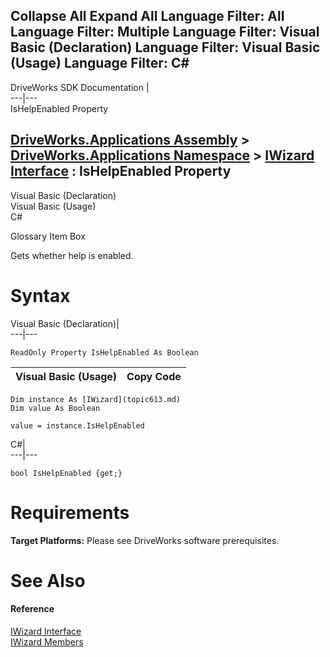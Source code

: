 Collapse All Expand All Language Filter: All  Language Filter: Multiple  Language Filter: Visual Basic (Declaration) Language Filter: Visual Basic (Usage) Language Filter: C#  
---  
DriveWorks SDK Documentation  |   
---|---  
IsHelpEnabled Property   
  
[DriveWorks.Applications Assembly](topic13.md) > [DriveWorks.Applications Namespace](topic16.md) > [IWizard Interface](topic613.md) : IsHelpEnabled Property  
---  
  
Visual Basic (Declaration)    
Visual Basic (Usage)    
C# 

Glossary Item Box

Gets whether help is enabled. 

# Syntax

Visual Basic (Declaration)|   
---|---  
      
    
    ReadOnly Property IsHelpEnabled As Boolean  
  
Visual Basic (Usage)| Copy Code  
---|---  
      
    
    Dim instance As [IWizard](topic613.md)
    Dim value As Boolean
     
    value = instance.IsHelpEnabled  
  
C#|   
---|---  
      
    
    bool IsHelpEnabled {get;}  
  
# Requirements

**Target Platforms:** Please see DriveWorks software prerequisites.

# See Also

#### Reference

[IWizard Interface](topic613.md)   
[IWizard Members](topic614.md)


